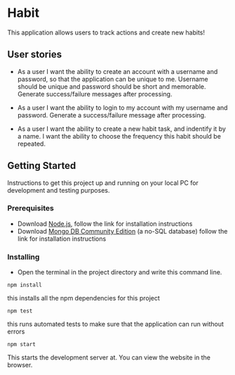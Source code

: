 # Habit

This application allows users to track actions and create new habits!

## User stories

- As a user I want the ability to create an account with a username and password, so that the application can be unique to me. Username should be unique and password should be short and memorable. Generate success/failure messages after processing. 

- As a user I want the ability to login to my account with my username and password. Generate a success/failure message after processing. 

- As a user I want the ability to create a new habit task, and indentify it by a name. I want the ability to choose the frequency this habit should be repeated. 

## Getting Started

Instructions to get this project up and running on your local PC for development and testing purposes.

### Prerequisites

- Download [Node.js](https://nodejs.org/en/download/), follow the link for installation instructions
- Download [Mongo DB Community Edition](https://docs.mongodb.com/manual/installation/#mongodb-community-edition-installation-tutorials) (a no-SQL database) follow the link for installation instructions

### Installing

- Open the terminal in the project directory and write this command line.

```
npm install
```

this installs all the npm dependencies for this project
```
npm test
```

this runs automated tests to make sure that the application can run without errors
```
npm start
```

This starts the development server at. You can view the website in the browser. 
